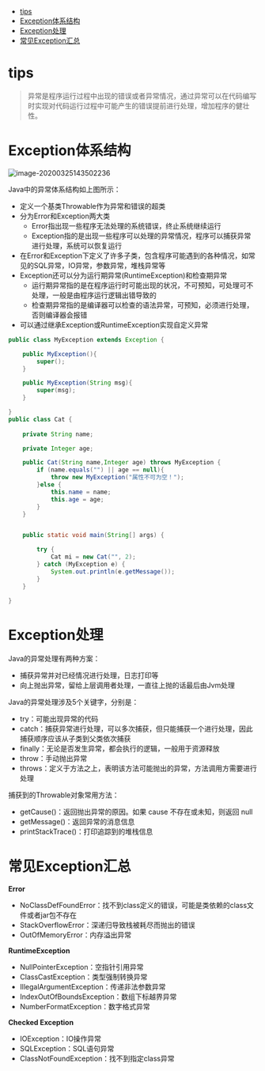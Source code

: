 - [tips](#tips)
- [Exception体系结构](#tx)
- [Exception处理](#cl)
- [常见Exception汇总](#cj)

# <a id="tips">tips</a>

> 异常是程序运行过程中出现的错误或者异常情况，通过异常可以在代码编写时实现对代码运行过程中可能产生的错误提前进行处理，增加程序的健壮性。

# <a id="tx">Exception体系结构</a>

![image-20200325143502236](C:\Users\67409\Desktop\git-repository\jdk8-SourceCode\images\image-20200325143502236.png)

Java中的异常体系结构如上图所示：

- 定义一个基类Throwable作为异常和错误的超类
- 分为Error和Exception两大类
  - Error指出现一些程序无法处理的系统错误，终止系统继续运行
  - Exception指的是出现一些程序可以处理的异常情况，程序可以捕获异常进行处理，系统可以恢复运行
- 在Error和Exception下定义了许多子类，包含程序可能遇到的各种情况，如常见的SQL异常，IO异常，参数异常，堆栈异常等
- Exception还可以分为运行期异常(RuntimeException)和检查期异常
  - 运行期异常指的是在程序运行时可能出现的状况，不可预知，可处理可不处理，一般是由程序运行逻辑出错导致的
  - 检查期异常指的是编译器可以检查的语法异常，可预知，必须进行处理，否则编译器会报错
- 可以通过继承Exception或RuntimeException实现自定义异常

```java
public class MyException extends Exception {

    public MyException(){
        super();
    }

    public MyException(String msg){
        super(msg);
    }

}
public class Cat {
    
    private String name;

    private Integer age;

    public Cat(String name,Integer age) throws MyException {
        if (name.equals("") || age == null){
            throw new MyException("属性不可为空！");
        }else {
            this.name = name;
            this.age = age;
        }
    }


    public static void main(String[] args) {

        try {
            Cat mi = new Cat("", 2);
        } catch (MyException e) {
            System.out.println(e.getMessage());
        }
    }
    
}
```

# <a id="cl">Exception处理</a>

Java的异常处理有两种方案：

- 捕获异常并对已经情况进行处理，日志打印等
- 向上抛出异常，留给上层调用者处理，一直往上抛的话最后由Jvm处理

Java的异常处理涉及5个关键字，分别是：

- try：可能出现异常的代码
- catch：捕获异常进行处理，可以多次捕获，但只能捕获一个进行处理，因此捕获顺序应该从子类到父类依次捕获
- finally：无论是否发生异常，都会执行的逻辑，一般用于资源释放
- throw：手动抛出异常
- throws：定义于方法之上，表明该方法可能抛出的异常，方法调用方需要进行处理

捕获到的Throwable对象常用方法：

- getCause()：返回抛出异常的原因。如果 cause 不存在或未知，则返回 null
- getMessage()：返回异常的消息信息
- printStackTrace()：打印追踪到的堆栈信息

# <a id="cj">常见Exception汇总</a>

**Error**

- NoClassDefFoundError：找不到class定义的错误，可能是类依赖的class文件或者jar包不存在
- StackOverflowError：深递归导致栈被耗尽而抛出的错误
- OutOfMemoryError：内存溢出异常

**RuntimeException**

- NullPointerException：空指针引用异常
- ClassCastException：类型强制转换异常
- IllegalArgumentException：传递非法参数异常
- IndexOutOfBoundsException：数组下标越界异常
- NumberFormatException：数字格式异常

**Checked Exception**

- IOException：IO操作异常
- SQLException：SQL语句异常
- ClassNotFoundException：找不到指定class异常